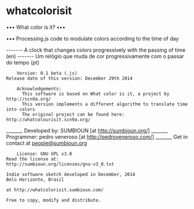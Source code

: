 whatcolorisit
=============

••• What color is it? •••

••• Processing.js code to modulate colors according to the time of day

------- A clock that changes colors progressively with the passing of time (en)
------- Um relógio que muda de cor progressivamente com o passar do tempo (pt)

        Version: 0.1 beta (.js)
    Release date of this version: December 29th 2014
    
        Acknowledgements:
          This software is based on What color is it, a project by http://scn9a.org/
          This version implements a different algorithm to translate time into colors
          The original project can be found here: http://whatcolourisit.scn9a.org/

_______ Developed by: SUMBIOUN [at http://sumbioun.org/]
_______ Programmer: pedro veneroso [at http://pedroveneroso.com/]
_______ Get in contact at people@sumbioun.org

        License: GNU GPL v3.0
    Read the license at:
    http://sumbioun.org/licenses/gnu-v3_0.txt

    Indie software sketch developed in December, 2014
    Belo Horizonte, Brasil

    at http://whatcolorisit.sumbioun.com/
    
    Free to copy, modify and distribute.
